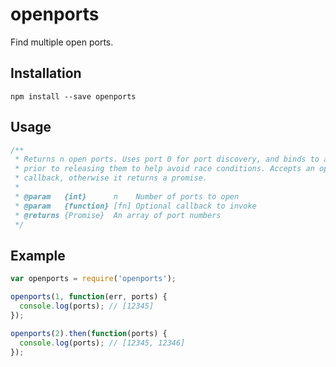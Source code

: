 # openports

Find multiple open ports.

## Installation

`npm install --save openports`

## Usage

``` javascript
/**
 * Returns n open ports. Uses port 0 for port discovery, and binds to all ports
 * prior to releasing them to help avoid race conditions. Accepts an optional
 * callback, otherwise it returns a promise.
 *
 * @param   {int}      n    Number of ports to open
 * @param   {function} [fn] Optional callback to invoke
 * @returns {Promise}  An array of port numbers
 */
```

## Example

``` javascript
var openports = require('openports');

openports(1, function(err, ports) {
  console.log(ports); // [12345]
});

openports(2).then(function(ports) {
  console.log(ports); // [12345, 12346]
});
```
